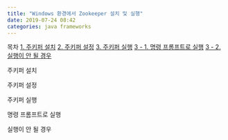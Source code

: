 ```yaml
---
title: "Windows 환경에서 Zookeeper 설치 및 실행"
date: 2019-07-24 08:42
categories: java frameworks
---
```


목차
[1. 주키퍼 설치](#주키퍼-설치)
[2. 주키퍼 설정](#주키퍼-설정)
[3. 주키퍼 실행](#주키퍼-실행)
  [3 - 1. 명령 프롬프트로 실행](#명령-프롬프트로-실행)
  [3 - 2. 실행이 안 될 경우](#실행이-안-될-경우)

주키퍼 설치

주키퍼 설정

주키퍼 실행

명령 프롬프트로 실행

실행이 안 될 경우

